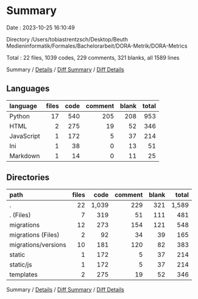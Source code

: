 # Summary

Date : 2023-10-25 16:10:49

Directory /Users/tobiastrentzsch/Desktop/Beuth Medieninformatik/Formales/Bachelorarbeit/DORA-Metrik/DORA-Metrics

Total : 22 files,  1039 codes, 229 comments, 321 blanks, all 1589 lines

Summary / [Details](details.md) / [Diff Summary](diff.md) / [Diff Details](diff-details.md)

## Languages
| language | files | code | comment | blank | total |
| :--- | ---: | ---: | ---: | ---: | ---: |
| Python | 17 | 540 | 205 | 208 | 953 |
| HTML | 2 | 275 | 19 | 52 | 346 |
| JavaScript | 1 | 172 | 5 | 37 | 214 |
| Ini | 1 | 38 | 0 | 13 | 51 |
| Markdown | 1 | 14 | 0 | 11 | 25 |

## Directories
| path | files | code | comment | blank | total |
| :--- | ---: | ---: | ---: | ---: | ---: |
| . | 22 | 1,039 | 229 | 321 | 1,589 |
| . (Files) | 7 | 319 | 51 | 111 | 481 |
| migrations | 12 | 273 | 154 | 121 | 548 |
| migrations (Files) | 2 | 92 | 34 | 39 | 165 |
| migrations/versions | 10 | 181 | 120 | 82 | 383 |
| static | 1 | 172 | 5 | 37 | 214 |
| static/js | 1 | 172 | 5 | 37 | 214 |
| templates | 2 | 275 | 19 | 52 | 346 |

Summary / [Details](details.md) / [Diff Summary](diff.md) / [Diff Details](diff-details.md)
